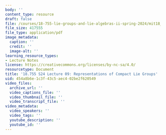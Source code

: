 ```yaml
---
body: ''
content_type: resource
draft: false
file: /courses/18-755-lie-groups-and-lie-algebras-ii-spring-2024/mit18_755_s24_lec09.pdf
file_size: 417555
file_type: application/pdf
image_metadata:
  caption: ''
  credit: ''
  image-alt: ''
learning_resource_types:
- Lecture Notes
license: https://creativecommons.org/licenses/by-nc-sa/4.0/
resourcetype: Document
title: '18.755 S24 Lecture 09: Representations of Compact Lie Groups'
uid: 454a8b6e-1c3f-43c5-aec4-02be2f620549
video_files:
  archive_url: ''
  video_captions_file: ''
  video_thumbnail_file: ''
  video_transcript_file: ''
video_metadata:
  video_speakers: ''
  video_tags: ''
  youtube_description: ''
  youtube_id: ''
---
```

